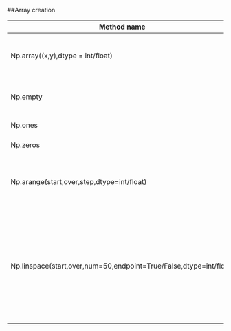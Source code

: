 ##Array creation

|Method name|Function|
|-----------|--------|
|Np.array((x,y),dtype = int/float)| creates an array with the given values. Ex- > np.array([[1,2,3],[4,5,6]])|
|Np.empty 			| creates an empty array of given size filled with random values|
|Np.ones			| creates an array with 1's only				|
|Np.zeros			| creates an array with 0's only 				|
|Np.arange(start,over,step,dtype=int/float)| creates an array with start value iterates till the end value and steps over by the given step value|
|Np.linspace(start,over,num=50,endpoint=True/False,dtype=int/float)| creates an array with given start and stop value and contains the number of elements specified. By default, it is 50. endpoint if declared true includes the stop value else excludes it.|

